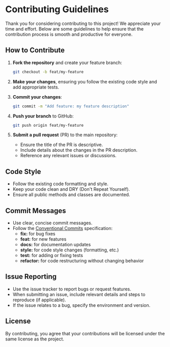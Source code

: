 # Contributing Guidelines

Thank you for considering contributing to this project! We appreciate your time and effort. Below are some guidelines to help ensure that the contribution process is smooth and productive for everyone.

## How to Contribute

1. **Fork the repository** and create your feature branch:

   ```bash
   git checkout -b feat/my-feature
   ```

2. **Make your changes**, ensuring you follow the existing code style and add appropriate tests.

3. **Commit your changes**:

   ```bash
   git commit -m "Add feature: my feature description"
   ```

4. **Push your branch** to GitHub:

   ```bash
   git push origin feat/my-feature
   ```

5. **Submit a pull request** (PR) to the main repository:
   - Ensure the title of the PR is descriptive.
   - Include details about the changes in the PR description.
   - Reference any relevant issues or discussions.

## Code Style

- Follow the existing code formatting and style.
- Keep your code clean and DRY (Don't Repeat Yourself).
- Ensure all public methods and classes are documented.

## Commit Messages

- Use clear, concise commit messages.
- Follow the [Conventional Commits](https://www.conventionalcommits.org/) specification:
  - **fix:** for bug fixes
  - **feat:** for new features
  - **docs:** for documentation updates
  - **style:** for code style changes (formatting, etc.)
  - **test:** for adding or fixing tests
  - **refactor:** for code restructuring without changing behavior

## Issue Reporting

- Use the issue tracker to report bugs or request features.
- When submitting an issue, include relevant details and steps to reproduce (if applicable).
- If the issue relates to a bug, specify the environment and version.

## License

By contributing, you agree that your contributions will be licensed under the same license as the project.
